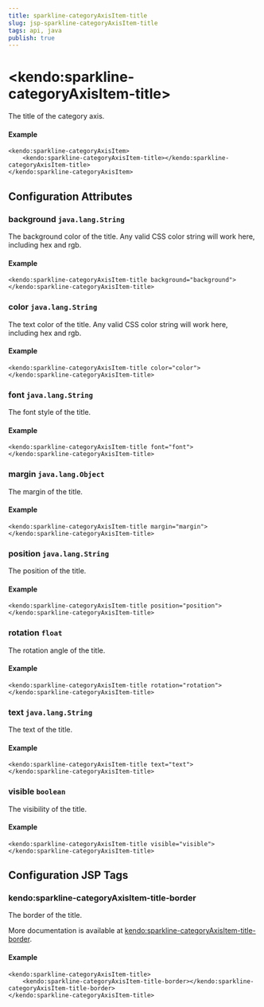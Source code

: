 ```yaml
---
title: sparkline-categoryAxisItem-title
slug: jsp-sparkline-categoryAxisItem-title
tags: api, java
publish: true
---
```


# \<kendo:sparkline-categoryAxisItem-title\>

The title of the category axis.

#### Example
    <kendo:sparkline-categoryAxisItem>
        <kendo:sparkline-categoryAxisItem-title></kendo:sparkline-categoryAxisItem-title>
    </kendo:sparkline-categoryAxisItem>

## Configuration Attributes

### background `java.lang.String`

The background color of the title. Any valid CSS color string will work here, including
hex and rgb.

#### Example
    <kendo:sparkline-categoryAxisItem-title background="background">
    </kendo:sparkline-categoryAxisItem-title>

### color `java.lang.String`

The text color of the title. Any valid CSS color string will work here, including hex and rgb.

#### Example
    <kendo:sparkline-categoryAxisItem-title color="color">
    </kendo:sparkline-categoryAxisItem-title>

### font `java.lang.String`

The font style of the title.

#### Example
    <kendo:sparkline-categoryAxisItem-title font="font">
    </kendo:sparkline-categoryAxisItem-title>

### margin `java.lang.Object`

The margin of the title.

#### Example
    <kendo:sparkline-categoryAxisItem-title margin="margin">
    </kendo:sparkline-categoryAxisItem-title>

### position `java.lang.String`

The position of the title.

#### Example
    <kendo:sparkline-categoryAxisItem-title position="position">
    </kendo:sparkline-categoryAxisItem-title>

### rotation `float`

The rotation angle of the title.

#### Example
    <kendo:sparkline-categoryAxisItem-title rotation="rotation">
    </kendo:sparkline-categoryAxisItem-title>

### text `java.lang.String`

The text of the title.

#### Example
    <kendo:sparkline-categoryAxisItem-title text="text">
    </kendo:sparkline-categoryAxisItem-title>

### visible `boolean`

The visibility of the title.

#### Example
    <kendo:sparkline-categoryAxisItem-title visible="visible">
    </kendo:sparkline-categoryAxisItem-title>


##  Configuration JSP Tags

### kendo:sparkline-categoryAxisItem-title-border

The border of the title.

More documentation is available at [kendo:sparkline-categoryAxisItem-title-border](sparkline/categoryaxisitem-title-border).

#### Example

    <kendo:sparkline-categoryAxisItem-title>
        <kendo:sparkline-categoryAxisItem-title-border></kendo:sparkline-categoryAxisItem-title-border>
    </kendo:sparkline-categoryAxisItem-title>

